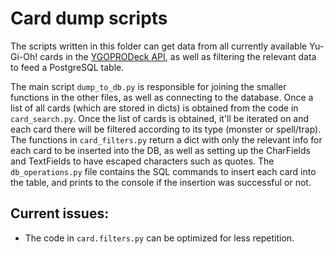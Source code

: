 # Card dump scripts

The scripts written in this folder can get data from all currently available Yu-Gi-Oh! cards in the <a href="https://db.ygoprodeck.com/api-guide/">YGOPRODeck API</a>, as well as filtering the relevant data to feed a PostgreSQL table.

The main script `dump_to_db.py` is responsible for joining the smaller functions in the other files, as well as connecting to the database. Once a list of all cards (which are stored in dicts) is obtained from the code in `card_search.py`. Once the list of cards is obtained, it'll be iterated on and each card there will be filtered according to its type (monster or spell/trap). The functions in `card_filters.py` return a dict with only the relevant info for each card to be inserted into the DB, as well as setting up the CharFields and TextFields to have escaped characters such as quotes. The `db_operations.py` file contains the SQL commands to insert each card into the table, and prints to the console if the insertion was successful or not.

## Current issues:

-   The code in `card.filters.py` can be optimized for less repetition.
